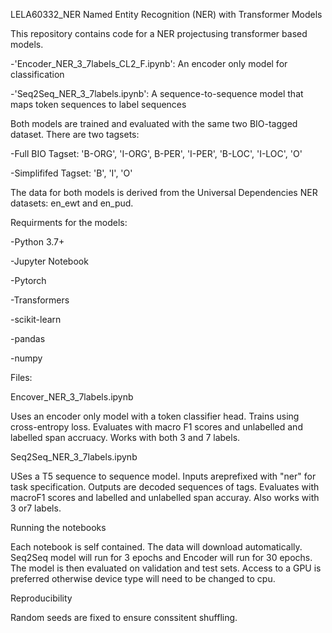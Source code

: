  LELA60332_NER
Named Entity Recognition (NER) with Transformer Models

This repository contains code for a NER projectusing transformer based models.

-'Encoder_NER_3_7labels_CL2_F.ipynb': An encoder only model for classification

-'Seq2Seq_NER_3_7labels.ipynb': A sequence-to-sequence model that maps token sequences to label sequences

Both models are trained and evaluated with the same two BIO-tagged dataset.
There are two tagsets:

-Full BIO Tagset: 'B-ORG', 'I-ORG', B-PER', 'I-PER', 'B-LOC', 'I-LOC', 'O'

-Simplififed Tagset: 'B', 'I', 'O'

The data for both models is derived from the Universal Dependencies NER datasets: en_ewt and en_pud. 

Requirments for the models:

-Python 3.7+

-Jupyter Notebook

-Pytorch

-Transformers

-scikit-learn

-pandas

-numpy

Files:

Encover_NER_3_7labels.ipynb

Uses an encoder only model with a token classifier head. Trains using cross-entropy loss. Evaluates with macro F1 scores and unlabelled and labelled span accruacy. Works with both 3 and 7 labels.

Seq2Seq_NER_3_7labels.ipynb

USes a T5 sequence to sequence model. Inputs areprefixed with "ner" for task specification. Outputs are decoded sequences of tags. Evaluates with macroF1 scores and labelled and unlabelled span accuray. Also works with 3 or7 labels. 

Running the notebooks

Each notebook is self contained. The data will download automatically. Seq2Seq model will run for 3 epochs and Encoder will run for 30 epochs. The model is then evaluated on validation and test sets. Access to a GPU is preferred otherwise device type will need to be changed to cpu. 


Reproducibility

Random seeds are fixed to ensure conssitent shuffling.

